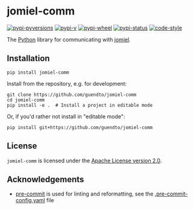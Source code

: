 # jomiel-comm

[![pypi-pyversions](https://img.shields.io/pypi/pyversions/jomiel-comm?color=%230a66dc)][pypi]
[![pypi-v](https://img.shields.io/pypi/v/jomiel-comm?color=%230a66dc)][pypi]
[![pypi-wheel](https://img.shields.io/pypi/wheel/jomiel-comm?color=%230a66dc)][pypi]
[![pypi-status](https://img.shields.io/pypi/status/jomiel-comm?color=%230a66dc)][pypi]
[![code-style](https://img.shields.io/badge/code%20style-black-000000.svg)][black]

[pypi]: https://pypi.org/project/jomiel-comm
[black]: https://pypi.org/project/black

The [Python] library for communicating with [jomiel].

[python]: https://www.python.org/about/gettingstarted/
[jomiel]: https://github.com/guendto/jomiel/

## Installation

```shell
pip install jomiel-comm
```

Install from the repository, e.g. for development:

```shell
git clone https://github.com/guendto/jomiel-comm
cd jomiel-comm
pip install -e .  # Install a project in editable mode
```

Or, if you'd rather not install in "editable mode":

```shell
pip install git+https://github.com/guendto/jomiel-comm
```

## License

`jomiel-comm` is licensed under the [Apache License version 2.0][aplv2].

[aplv2]: https://www.tldrlegal.com/l/apache2

## Acknowledgements

- [pre-commit] is used for linting and reformatting, see the
  [.pre-commit-config.yaml] file

[.pre-commit-config.yaml]: https://github.com/guendto/jomiel-comm/blob/master/.pre-commit-config.yaml
[pre-commit]: https://pre-commit.com/
